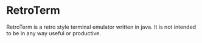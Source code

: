 # RetroTerm
RetroTerm is a retro style terminal emulator written in java.
It is not intended to be in any way useful or productive.
